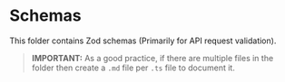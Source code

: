 # Schemas

This folder contains Zod schemas (Primarily for API request validation).

> **IMPORTANT:** As a good practice, if there are multiple files in the folder then create a ```.md``` file per ```.ts``` file to document it.
